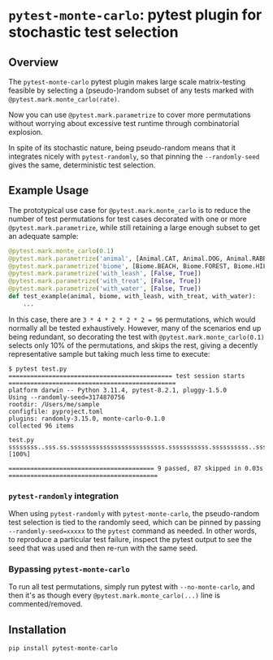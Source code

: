 # `pytest-monte-carlo`: pytest plugin for stochastic test selection

## Overview

The `pytest-monte-carlo` pytest plugin makes large scale matrix-testing feasible by selecting a (pseudo-)random subset of any tests marked with `@pytest.mark.monte_carlo(rate)`.

Now you can use `@pytest.mark.parametrize` to cover more permutations without worrying about excessive test runtime through combinatorial explosion.

In spite of its stochastic nature, being pseudo-random means that it integrates nicely with `pytest-randomly`, so that pinning the `--randomly-seed` gives the same, deterministic test selection.

## Example Usage

The prototypical use case for `@pytest.mark.monte_carlo` is to reduce the number of test permutations for test cases decorated with one or more `@pytest.mark.parametrize`, while still retaining a large enough subset to get an adequate sample:

```python
@pytest.mark.monte_carlo(0.1)
@pytest.mark.parametrize('animal', [Animal.CAT, Animal.DOG, Animal.RABBIT])
@pytest.mark.parametrize('biome', [Biome.BEACH, Biome.FOREST, Biome.HILLS, Biome.SPACE])
@pytest.mark.parametrize('with_leash', [False, True])
@pytest.mark.parametrize('with_treat', [False, True])
@pytest.mark.parametrize('with_water', [False, True])
def test_example(animal, biome, with_leash, with_treat, with_water):
    ...
```

In this case, there are `3 * 4 * 2 * 2 * 2 = 96` permutations, which would normally all be tested exhaustively.  However, many of the scenarios end up being redundant, so decorating the test with `@pytest.mark.monte_carlo(0.1)` selects only 10% of the permutations, and skips the rest, giving a decently representative sample but taking much less time to execute:

```
$ pytest test.py
============================================= test session starts ==============================================
platform darwin -- Python 3.11.4, pytest-8.2.1, pluggy-1.5.0
Using --randomly-seed=3174870756
rootdir: /Users/me/sample
configfile: pyproject.toml
plugins: randomly-3.15.0, monte-carlo-0.1.0
collected 96 items

test.py ssssssss..sss.ss.ssssssssssssssssssssssssss.sssssssssss.ssssssssss..ssssssssssssssssssssssss.sss [100%]

======================================== 9 passed, 87 skipped in 0.03s =========================================
```

### `pytest-randomly` integration

When using `pytest-randomly` with `pytest-monte-carlo`, the pseudo-random test selection is tied to the randomly seed, which can be pinned by passing `--randomly-seed=xxxxx` to the `pytest` command as needed.  In other words, to reproduce a particular test failure, inspect the pytest output to see the seed that was used and then re-run with the same seed.

### Bypassing `pytest-monte-carlo`

To run all test permutations, simply run pytest with `--no-monte-carlo`, and then it's as though every `@pytest.mark.monte_carlo(...)` line is commented/removed.

## Installation

```bash
pip install pytest-monte-carlo
```

